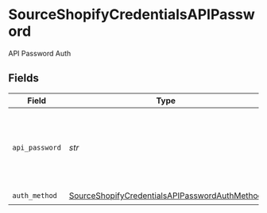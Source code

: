 # SourceShopifyCredentialsAPIPassword

API Password Auth


## Fields

| Field                                                                                                                 | Type                                                                                                                  | Required                                                                                                              | Description                                                                                                           |
| --------------------------------------------------------------------------------------------------------------------- | --------------------------------------------------------------------------------------------------------------------- | --------------------------------------------------------------------------------------------------------------------- | --------------------------------------------------------------------------------------------------------------------- |
| `api_password`                                                                                                        | *str*                                                                                                                 | :heavy_check_mark:                                                                                                    | The API Password for your private application in the `Shopify` store.                                                 |
| `auth_method`                                                                                                         | [SourceShopifyCredentialsAPIPasswordAuthMethod](../../models/shared/sourceshopifycredentialsapipasswordauthmethod.md) | :heavy_check_mark:                                                                                                    | N/A                                                                                                                   |
